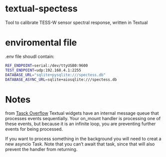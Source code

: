 # textual-spectess
Tool to calibrate TESS-W sensor spectral response, written in Textual

# enviromental file
.env file shoudl contain:

```bash
REF_ENDPOINT=serial:/dev/ttyUSB0:9600
TEST_ENDPOINT=udp:192.168.4.1:2255
DATABASE_URL="sqlite+pysqlite:///spectess.db"
DATABASE_ASYNC_URL=sqlite+aiosqlite:///spectess.db
```

# Notes

from [Tasck Overflow](https://stackoverflow.com/questions/71631247/textual-python-tui-enabling-long-running-external-asyncio-functionality)
Textual widgets have an internal message queue that processes events sequentially. Your on_mount handler is processing one of these events, but because it is an infinite loop, you are preventing further events for being processed.

If you want to process something in the background you will need to creat a new asyncio Task. Note that you can’t await that task, since that will also prevent the handler from returning.
